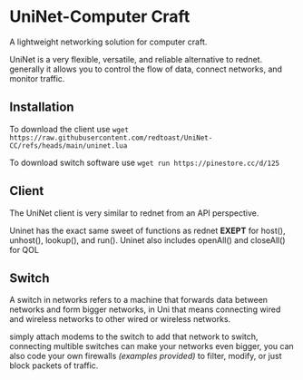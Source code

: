 # UniNet-Computer Craft
A lightweight networking solution for computer craft.

UniNet is a very flexible, versatile, and reliable alternative to rednet. generally it allows you to control the flow of data, connect networks, and monitor traffic.

## Installation
To download the client use `wget https://raw.githubusercontent.com/redtoast/UniNet-CC/refs/heads/main/uninet.lua`

To download switch software use `wget run https://pinestore.cc/d/125`

## Client
The UniNet client is very similar to rednet from an API perspective.

Uninet has the exact same sweet of functions as rednet **EXEPT** for host(), unhost(), lookup(), and run().
Uninet also includes openAll() and closeAll() for QOL

## Switch
A switch in networks refers to a machine that forwards data between networks and form bigger networks, in Uni that means connecting wired and wireless networks to other wired or wireless networks.

simply attach modems to the switch to add that network to switch, connecting multible switches can make your networks even bigger, you can also code your own firewalls *(examples provided)* to filter, modify, or just block packets of traffic.
